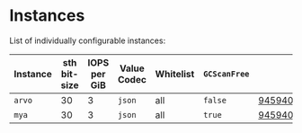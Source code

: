 # Instances

List of individually configurable instances:

| Instance | sth bit-size | IOPS per GiB | Value Codec  | Whitelist           | `GCScanFree` | Running |
|----------|--------------|--------------|--------------|---------------------|--------------|---------|
| `arvo`   | 30           | 3            | `json`       | all                 | `false`      | [945940507682064093e846ecc8578a58a5f16535](https://github.com/filecoin-project/storetheindex/commit/945940507682064093e846ecc8578a58a5f16535)        |
| `mya`    | 30           | 3            | `json`       | all                 | `true`       | [945940507682064093e846ecc8578a58a5f16535](https://github.com/filecoin-project/storetheindex/commit/945940507682064093e846ecc8578a58a5f16535)        |
